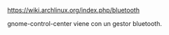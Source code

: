 https://wiki.archlinux.org/index.php/bluetooth

gnome-control-center viene con un gestor bluetooth.
